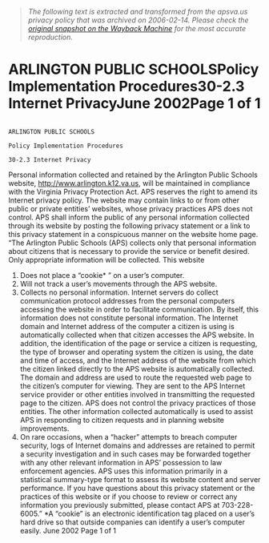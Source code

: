 > *The following text is extracted and transformed from the apsva.us privacy policy that was archived on 2006-02-14. Please check the [original snapshot on the Wayback Machine](https://web.archive.org/web/20060214012400id_/http%3A//www.arlington.k12.va.us/schoolboard/sbp/Administrative/30-2.3-internetprivacy-PIP.pdf) for the most accurate reproduction.*

# ARLINGTON PUBLIC SCHOOLSPolicy Implementation Procedures30-2.3 Internet PrivacyJune 2002Page 1 of 1

                                                                                 ARLINGTON PUBLIC SCHOOLS
                                                                                   Policy Implementation Procedures
                                                                                                   30-2.3 Internet Privacy
Personal information collected and retained by the Arlington Public Schools website,
http://www.arlington.k12.va.us, will be maintained in compliance with the Virginia Privacy
Protection Act. APS reserves the right to amend its Internet privacy policy. The website may
contain links to or from other public or private entities’ websites, whose privacy practices APS
does not control. APS shall inform the public of any personal information collected through its
website by posting the following privacy statement or a link to this privacy statement in a
conspicuous manner on the website home page.
“The Arlington Public Schools (APS) collects only that personal information about citizens that
is necessary to provide the service or benefit desired. Only appropriate information will be
collected. This website
1. Does not place a “cookie* ” on a user’s computer.
2. Will not track a user’s movements through the APS website.
3. Collects no personal information. Internet servers do collect communication protocol
    addresses from the personal computers accessing the website in order to facilitate
    communication. By itself, this information does not constitute personal information. The
    Internet domain and Internet address of the computer a citizen is using is automatically
    collected when that citizen accesses the APS website. In addition, the identification of the
    page or service a citizen is requesting, the type of browser and operating system the citizen is
    using, the date and time of access, and the Internet address of the website from which the
    citizen linked directly to the APS website is automatically collected. The domain and
    address are used to route the requested web page to the citizen’s computer for viewing. They
    are sent to the APS Internet service provider or other entities involved in transmitting the
    requested page to the citizen. APS does not control the privacy practices of those entities.
    The other information collected automatically is used to assist APS in responding to citizen
    requests and in planning website improvements.
4. On rare occasions, when a “hacker” attempts to breach computer security, logs of Internet
    domains and addresses are retained to permit a security investigation and in such cases may
    be forwarded together with any other relevant information in APS’ possession to law
    enforcement agencies. APS uses this information primarily in a statistical summary-type
    format to assess its website content and server performance.
If you have questions about this privacy statement or the practices of this website or if you
choose to review or correct any information you previously submitted, please contact APS at
703-228-6005.”
*A “cookie” is an electronic identification tag placed on a user’s hard drive so that outside companies can identify a user’s
  computer easily.
June 2002                                                                                                           Page 1 of 1
